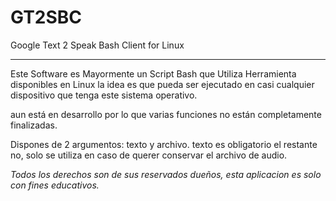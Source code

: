 # GT2SBC
Google Text 2 Speak Bash Client for Linux
**************************

Este Software es Mayormente un Script Bash que Utiliza Herramienta disponibles en Linux
la idea es que pueda ser ejecutado en casi cualquier dispositivo que tenga este sistema operativo.

aun está en desarrollo por lo que varias funciones no están completamente finalizadas.

Dispones de 2 argumentos: texto y archivo. texto es obligatorio el restante no, solo se utiliza en caso de querer conservar el archivo de audio.

*Todos los derechos son de sus reservados dueños, esta aplicacion es solo con fines educativos.*
